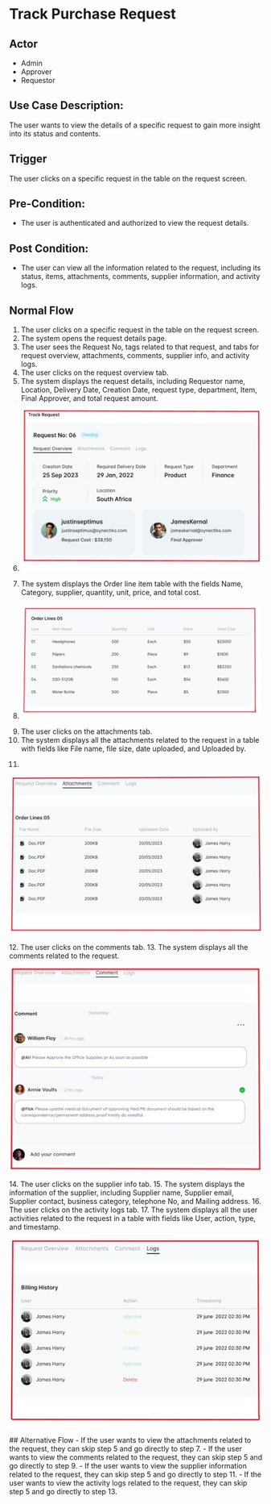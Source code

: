 # Track Purchase Request

## Actor
- Admin
- Approver
- Requestor

## Use Case Description:
The user wants to view the details of a specific request to gain more insight into its status and contents.

## Trigger
The user clicks on a specific request in the table on the request screen.

## Pre-Condition:
- The user is authenticated and authorized to view the request details.

## Post Condition:
- The user can view all the information related to the request, including its status, items, attachments, comments, supplier information, and activity logs.

## Normal Flow
1. The user clicks on a specific request in the table on the request screen.
2. The system opens the request details page.
3. The user sees the Request No, tags related to that request, and tabs for request overview, attachments, comments, supplier info, and activity logs.
4. The user clicks on the request overview tab.
5. The system displays the request details, including Requestor name, Location, Delivery Date, Creation Date, request type, department, Item, Final Approver, and total request amount.
6. <p>
   <img src="../images/track.jpg">
   </p>
7. The system displays the Order line item table with the fields Name, Category, supplier, quantity, unit, price, and total cost.
8. <p>
   <img src="../images/ordeline.jpg">
   </p>
9. The user clicks on the attachments tab.
10. The system displays all the attachments related to the request in a table with fields like File name, file size, date uploaded, and Uploaded by.
11. <p>
   <img src="../images/attach1.jpg">
   </p>
12. The user clicks on the comments tab.
13. The system displays all the comments related to the request.
<p>
   <img src="../images/comment2.jpg">
   </p>
14. The user clicks on the supplier info tab.
15. The system displays the information of the supplier, including Supplier name, Supplier email, Supplier contact, business category, telephone No, and Mailing address.
16. The user clicks on the activity logs tab.
17. The system displays all the user activities related to the request in a table with fields like User, action, type, and timestamp.
<p>
   <img src="../images/logs.jpg">
   </p>
## Alternative Flow
- If the user wants to view the attachments related to the request, they can skip step 5 and go directly to step 7.
- If the user wants to view the comments related to the request, they can skip step 5 and go directly to step 9.
- If the user wants to view the supplier information related to the request, they can skip step 5 and go directly to step 11.
- If the user wants to view the activity logs related to the request, they can skip step 5 and go directly to step 13.
